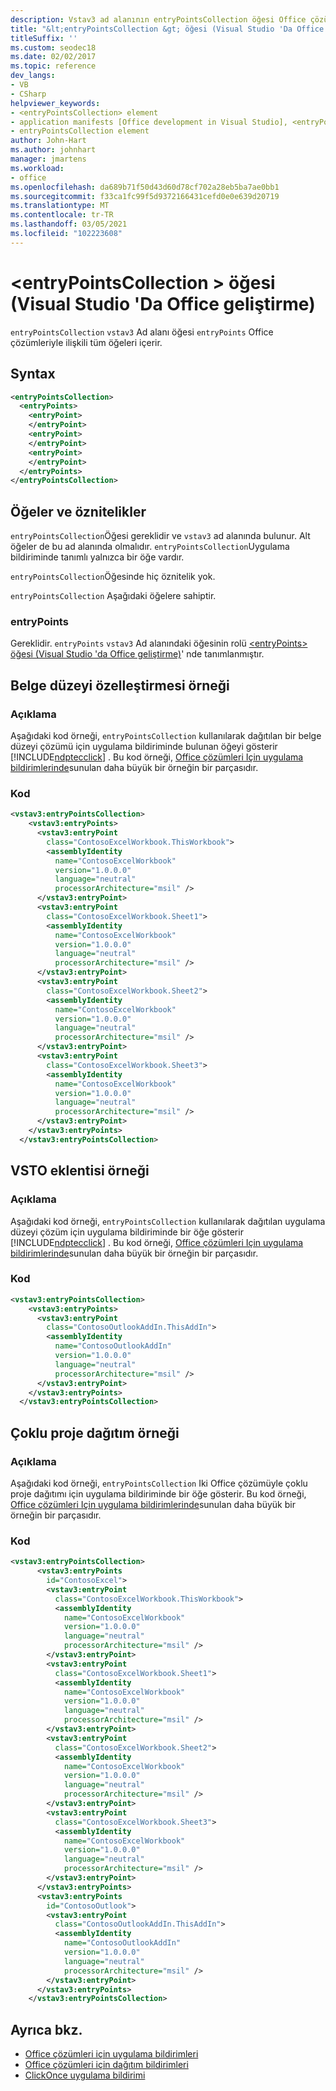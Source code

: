 ```yaml
---
description: Vstav3 ad alanının entryPointsCollection öğesi Office çözümleriyle ilişkili tüm entryPoints öğelerini içerir.
title: "&lt;entryPointsCollection &gt; öğesi (Visual Studio 'Da Office geliştirme)"
titleSuffix: ''
ms.custom: seodec18
ms.date: 02/02/2017
ms.topic: reference
dev_langs:
- VB
- CSharp
helpviewer_keywords:
- <entryPointsCollection> element
- application manifests [Office development in Visual Studio], <entryPointsCollection> element
- entryPointsCollection element
author: John-Hart
ms.author: johnhart
manager: jmartens
ms.workload:
- office
ms.openlocfilehash: da689b71f50d43d60d78cf702a28eb5ba7ae0bb1
ms.sourcegitcommit: f33ca1fc99f5d9372166431cefd0e0e639d20719
ms.translationtype: MT
ms.contentlocale: tr-TR
ms.lasthandoff: 03/05/2021
ms.locfileid: "102223608"
---
```

# <a name="ltentrypointscollectiongt-element-office-development-in-visual-studio"></a>&lt;entryPointsCollection &gt; öğesi (Visual Studio 'Da Office geliştirme)
  `entryPointsCollection` `vstav3` Ad alanı öğesi `entryPoints` Office çözümleriyle ilişkili tüm öğeleri içerir.

## <a name="syntax"></a>Syntax

```xml
<entryPointsCollection>
  <entryPoints>
    <entryPoint>
    </entryPoint>
    <entryPoint>
    </entryPoint>
    <entryPoint>
    </entryPoint>
  </entryPoints>
</entryPointsCollection>
```

## <a name="elements-and-attributes"></a>Öğeler ve öznitelikler
 `entryPointsCollection`Öğesi gereklidir ve `vstav3` ad alanında bulunur. Alt öğeler de bu ad alanında olmalıdır. `entryPointsCollection`Uygulama bildiriminde tanımlı yalnızca bir öğe vardır.

 `entryPointsCollection`Öğesinde hiç öznitelik yok.

 `entryPointsCollection` Aşağıdaki öğelere sahiptir.

### <a name="entrypoints"></a>entryPoints
 Gereklidir. `entryPoints` `vstav3` Ad alanındaki öğesinin rolü [&#60;entryPoints&#62; öğesi &#40;Visual Studio 'da Office geliştirme&#41;](../vsto/entrypoints-element-office-development-in-visual-studio.md)' nde tanımlanmıştır.

## <a name="document-level-customization-example"></a>Belge düzeyi özelleştirmesi örneği

### <a name="description"></a>Açıklama
 Aşağıdaki kod örneği, `entryPointsCollection` kullanılarak dağıtılan bir belge düzeyi çözümü için uygulama bildiriminde bulunan öğeyi gösterir [!INCLUDE[ndptecclick](../vsto/includes/ndptecclick-md.md)] . Bu kod örneği, [Office çözümleri Için uygulama bildirimlerinde](../vsto/application-manifests-for-office-solutions.md)sunulan daha büyük bir örneğin bir parçasıdır.

### <a name="code"></a>Kod

```xml
<vstav3:entryPointsCollection>
    <vstav3:entryPoints>
      <vstav3:entryPoint
        class="ContosoExcelWorkbook.ThisWorkbook">
        <assemblyIdentity
          name="ContosoExcelWorkbook"
          version="1.0.0.0"
          language="neutral"
          processorArchitecture="msil" />
      </vstav3:entryPoint>
      <vstav3:entryPoint
        class="ContosoExcelWorkbook.Sheet1">
        <assemblyIdentity
          name="ContosoExcelWorkbook"
          version="1.0.0.0"
          language="neutral"
          processorArchitecture="msil" />
      </vstav3:entryPoint>
      <vstav3:entryPoint
        class="ContosoExcelWorkbook.Sheet2">
        <assemblyIdentity
          name="ContosoExcelWorkbook"
          version="1.0.0.0"
          language="neutral"
          processorArchitecture="msil" />
      </vstav3:entryPoint>
      <vstav3:entryPoint
        class="ContosoExcelWorkbook.Sheet3">
        <assemblyIdentity
          name="ContosoExcelWorkbook"
          version="1.0.0.0"
          language="neutral"
          processorArchitecture="msil" />
      </vstav3:entryPoint>
    </vstav3:entryPoints>
  </vstav3:entryPointsCollection>
```

## <a name="vsto-add-in-example"></a>VSTO eklentisi örneği

### <a name="description"></a>Açıklama
 Aşağıdaki kod örneği, `entryPointsCollection` kullanılarak dağıtılan uygulama düzeyi çözüm için uygulama bildiriminde bir öğe gösterir [!INCLUDE[ndptecclick](../vsto/includes/ndptecclick-md.md)] . Bu kod örneği, [Office çözümleri Için uygulama bildirimlerinde](../vsto/application-manifests-for-office-solutions.md)sunulan daha büyük bir örneğin bir parçasıdır.

### <a name="code"></a>Kod

```xml
<vstav3:entryPointsCollection>
    <vstav3:entryPoints>
      <vstav3:entryPoint
        class="ContosoOutlookAddIn.ThisAddIn">
        <assemblyIdentity
          name="ContosoOutlookAddIn"
          version="1.0.0.0"
          language="neutral"
          processorArchitecture="msil" />
      </vstav3:entryPoint>
    </vstav3:entryPoints>
  </vstav3:entryPointsCollection>
```

## <a name="multi-project-deployment-example"></a>Çoklu proje dağıtım örneği

### <a name="description"></a>Açıklama
 Aşağıdaki kod örneği, `entryPointsCollection` Iki Office çözümüyle çoklu proje dağıtımı için uygulama bildiriminde bir öğe gösterir. Bu kod örneği, [Office çözümleri Için uygulama bildirimlerinde](../vsto/application-manifests-for-office-solutions.md)sunulan daha büyük bir örneğin bir parçasıdır.

### <a name="code"></a>Kod

```xml
<vstav3:entryPointsCollection>
      <vstav3:entryPoints
        id="ContosoExcel">
        <vstav3:entryPoint
          class="ContosoExcelWorkbook.ThisWorkbook">
          <assemblyIdentity
            name="ContosoExcelWorkbook"
            version="1.0.0.0"
            language="neutral"
            processorArchitecture="msil" />
        </vstav3:entryPoint>
        <vstav3:entryPoint
          class="ContosoExcelWorkbook.Sheet1">
          <assemblyIdentity
            name="ContosoExcelWorkbook"
            version="1.0.0.0"
            language="neutral"
            processorArchitecture="msil" />
        </vstav3:entryPoint>
        <vstav3:entryPoint
          class="ContosoExcelWorkbook.Sheet2">
          <assemblyIdentity
            name="ContosoExcelWorkbook"
            version="1.0.0.0"
            language="neutral"
            processorArchitecture="msil" />
        </vstav3:entryPoint>
        <vstav3:entryPoint
          class="ContosoExcelWorkbook.Sheet3">
          <assemblyIdentity
            name="ContosoExcelWorkbook"
            version="1.0.0.0"
            language="neutral"
            processorArchitecture="msil" />
        </vstav3:entryPoint>
      </vstav3:entryPoints>
      <vstav3:entryPoints
        id="ContosoOutlook">
        <vstav3:entryPoint
          class="ContosoOutlookAddIn.ThisAddIn">
          <assemblyIdentity
            name="ContosoOutlookAddIn"
            version="1.0.0.0"
            language="neutral"
            processorArchitecture="msil" />
        </vstav3:entryPoint>
      </vstav3:entryPoints>
    </vstav3:entryPointsCollection>
```

## <a name="see-also"></a>Ayrıca bkz.

- [Office çözümleri için uygulama bildirimleri](../vsto/application-manifests-for-office-solutions.md)
- [Office çözümleri için dağıtım bildirimleri](../vsto/deployment-manifests-for-office-solutions.md)
- [ClickOnce uygulama bildirimi](../deployment/clickonce-application-manifest.md)
